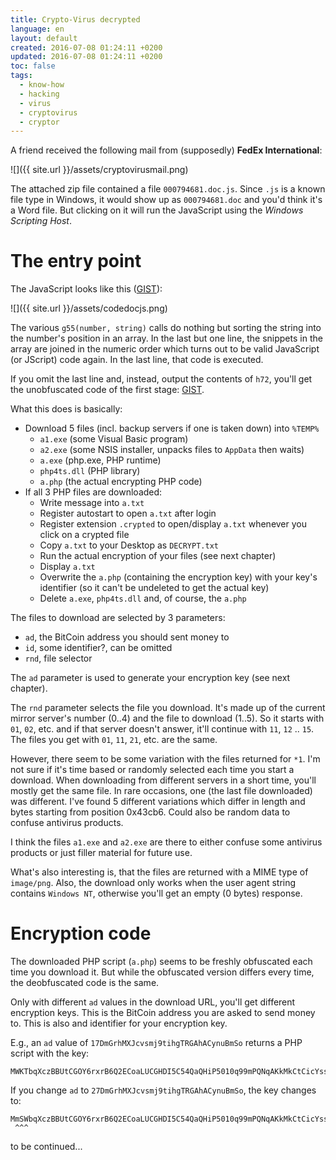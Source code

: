 ```yaml
---
title: Crypto-Virus decrypted
language: en
layout: default
created: 2016-07-08 01:24:11 +0200
updated: 2016-07-08 01:24:11 +0200
toc: false
tags:
  - know-how
  - hacking
  - virus
  - cryptovirus
  - cryptor
---
```

A friend received the following mail from (supposedly) **FedEx International**:

![]({{ site.url }}/assets/cryptovirusmail.png)

The attached zip file contained a file `000794681.doc.js`. Since `.js` is a
known file type in Windows, it would show up as `000794681.doc` and you'd think
it's a Word file. But clicking on it will run the JavaScript using the *Windows
Scripting Host*.


The entry point
===============
The JavaScript looks like this ([GIST](https://gist.github.com/mars3142/3fc6a5522fcb752cdcbde3a5c1bca434)):

![]({{ site.url }}/assets/codedocjs.png)

The various `g55(number, string)` calls do nothing but sorting the string into
the number's position in an array. In the last but one line, the snippets in
the array are joined in the numeric order which turns out to be valid
JavaScript (or JScript) code again. In the last line, that code is executed.

If you omit the last line and, instead, output the contents of `h72`, you'll
get the unobfuscated code of the first stage: [GIST](https://gist.github.com/mbirth/d21bf52a024d0634f731e90dca94d254).

What this does is basically:

* Download 5 files (incl. backup servers if one is taken down) into `%TEMP%`
  * `a1.exe` (some Visual Basic program)
  * `a2.exe` (some NSIS installer, unpacks files to `AppData` then waits)
  * `a.exe` (php.exe, PHP runtime)
  * `php4ts.dll` (PHP library)
  * `a.php` (the actual encrypting PHP code)
* If all 3 PHP files are downloaded:
  * Write message into `a.txt`
  * Register autostart to open `a.txt` after login
  * Register extension `.crypted` to open/display `a.txt` whenever you click on
    a crypted file
  * Copy `a.txt` to your Desktop as `DECRYPT.txt`
  * Run the actual encryption of your files (see next chapter)
  * Display `a.txt`
  * Overwrite the `a.php` (containing the encryption key) with your key's
    identifier (so it can't be undeleted to get the actual key)
  * Delete `a.exe`, `php4ts.dll` and, of course, the `a.php`

The files to download are selected by 3 parameters:

* `ad`, the BitCoin address you should sent money to
* `id`, some identifier?, can be omitted
* `rnd`, file selector

The `ad` parameter is used to generate your encryption key (see next chapter).

The `rnd` parameter selects the file you download. It's made up of the current
mirror server's number (0..4) and the file to download (1..5). So it starts
with `01`, `02`, etc. and if that server doesn't answer, it'll continue with
`11`, `12` .. `15`. The files you get with `01`, `11`, `21`, etc. are the same.

However, there seem to be some variation with the files returned for `*1`. I'm
not sure if it's time based or randomly selected each time you start a
download. When downloading from different servers in a short time, you'll
mostly get the same file. In rare occasions, one (the last file downloaded)
was different. I've found 5 different variations which differ in length and
bytes starting from position 0x43cb6. Could also be random data to confuse
antivirus products.

I think the files `a1.exe` and `a2.exe` are there to either confuse some
antivirus products or just filler material for future use.

What's also interesting is, that the files are returned with a MIME type of
`image/png`. Also, the download only works when the user agent string
contains `Windows NT`, otherwise you'll get an empty (0 bytes) response.


Encryption code
===============

The downloaded PHP script (`a.php`) seems to be freshly obfuscated each time
you download it. But while the obfuscated version differs every time, the
deobfuscated code is the same.

Only with different `ad` values in the download URL, you'll get different
encryption keys. This is the BitCoin address you are asked to send money to.
This is also and identifier for your encryption key.

E.g., an `ad` value of `17DmGrhMXJcvsmj9tihgTRGAhACynuBmSo` returns a PHP
script with the key:

    MWKTbqXczBBUtCGOY6rxrB6Q2ECoaLUCGHDI5C54QaQHiP5010q99mPQNqAKkMkCtCicYss0uCCIDHPa5DiMDF6wYajvGFmaKJD4mtscEVSXPLUuduRStiug/kCCoA16swZZvi2c

If you change `ad` to `27DmGrhMXJcvsmj9tihgTRGAhACynuBmSo`, the key changes to:

    MmSWbqXczBBUtCGOY6rxrB6Q2ECoaLUCGHDI5C54QaQHiP5010q99mPQNqAKkMkCtCicYss0uCCIDHPa5DiMDF6wYajvGFmaKJD4mtscEVSXPLUuduRStiug/kCCoA16swZZvi2c
     ^^^


to be continued...
